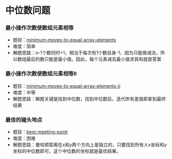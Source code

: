 # 中位数问题

### 最小操作次数使数组元素相等
- 题目：[minimum-moves-to-equal-array-elements](../../leetcode/python/math/_453_minimum-moves-to-equal-array-elements.py)
- 难度：简单
- 解题思路：n-1个数同时+1，相当于每次有1个数自身-1，因为只能做减法，所以数组最后的数只能是最小值。因此，每个元素减去最小值求其和就是答案

### 最小操作次数使数组元素相等II
- 题目：[minimum-moves-to-equal-array-elements-ii](../../leetcode/python/math/_462_minimum-moves-to-equal-array-elements-ii.py)
- 难度：中等
- 解题思路：解题关键是找到中位数，找到中位数后，迭代所有差值即拿到最终结果

### 最佳的碰头地点
- 题目：[best-meeting-point](../../leetcode/python/math/_296_best-meeting-point.py)
- 难度：困难
- 解题思路：曼哈顿距离在x和y两个方向上是独立的，只要找到所有人x坐标和y坐标的中位数即可，这个中位数的坐标就是最优结果。
